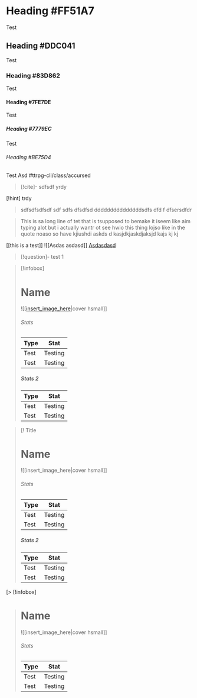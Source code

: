 
# Heading #FF51A7
Test
## Heading #DDC041
Test
### Heading #83D862
Test
#### Heading #7FE7DE
Test
##### Heading #7779EC
Test
###### Heading #BE75D4
Test
Asd
#ttrpg-cli/class/accursed 


> [!cite]- sdfsdf
> yrdy

[!hint] trdy
> sdfsdfsdfsdf sdf sdfs dfsdfsd dddddddddddddddsdfs dfd f dfsersdfdr    


> This is sa long line of tet that is tsupposed to bemake it iseem like aim typing alot but i actually wantr ot see hwio this thing lojso like in the quote noaso so have kjiushdi askds d kasjdkjaskdjaksjd kajs kj kj 



[[this is a test]]
![[Asdas asdasd]]
[Asdasdasd](https://github.com/ebullient/ttrpg-convert-cli/blob/main/examples/admonitions/admonitions-5e.json)

> [!question]- test
> 1


> [!infobox]
> # Name
> ![[[insert_image_here](obsidian://open?vault=TTRPGs&file=image.png)|cover hsmall]]
> ###### Stats
> | Type | Stat |
> | ---- | ---- |
> | Test | Testing |
> | Test | Testing |
> 
> ##### Stats 2
> | Type | Stat |
> | ---- | ---- |
> | Test | Testing |
> | Test | Testing |



> [! Title
> # Name
> ![[insert_image_here|cover hsmall]]
> ###### Stats
> | Type | Stat |
> | ---- | ---- |
> | Test | Testing |
> | Test | Testing |
> 
> ##### Stats 2
> | Type | Stat |
> | ---- | ---- |
> | Test | Testing |
> | Test | Testing |



[> [!infobox]
> # Name
> ![[insert_image_here|cover hsmall]]
> ###### Stats
> | Type | Stat |
> | ---- | ---- |
> | Test | Testing |
> | Test | Testing |
> 